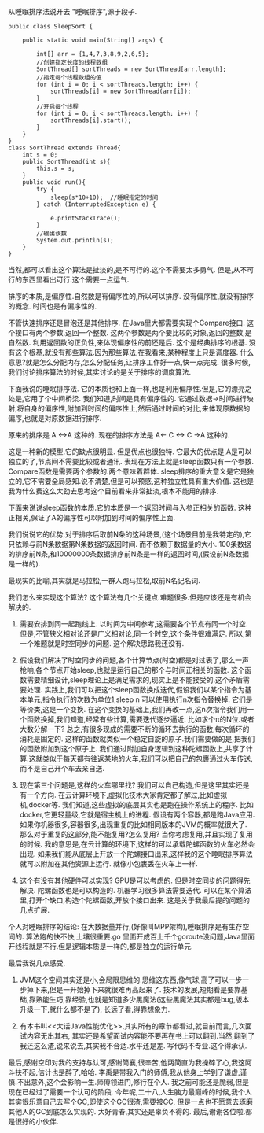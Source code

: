 从睡眠排序法说开去
"睡眠排序",源于段子.
```
public class SleepSort {  
	
    public static void main(String[] args) {  
    	
        int[] arr = {1,4,7,3,8,9,2,6,5};
        //创建指定长度的线程数组
        SortThread[] sortThreads = new SortThread[arr.length];  
        //指定每个线程数组的值
        for (int i = 0; i < sortThreads.length; i++) {  
            sortThreads[i] = new SortThread(arr[i]);  
        } 
        //开启每个线程
        for (int i = 0; i < sortThreads.length; i++) {  
            sortThreads[i].start();  
        }  
    }  
}  
class SortThread extends Thread{  
    int s = 0;  
    public SortThread(int s){  
        this.s = s;  
    }  
    public void run(){  
        try {  
            sleep(s*10+10);  //睡眠指定的时间
        } catch (InterruptedException e) {  
              
            e.printStackTrace();  
        }  
        //输出该数
        System.out.println(s);  
    }  
}  

```

当然,都可以看出这个算法是扯淡的,是不可行的.这个不需要太多勇气.
但是,从不可行的东西里看出可行.这个需要一点运气.

排序的本质,是偏序性.自然数是有偏序性的,所以可以排序.
没有偏序性,就没有排序的概念.
时间也是有偏序性的.

不管快速排序还是冒泡还是其他排序.
在Java里大都需要实现个Compare接口.
这个接口有两个参数,返回一个整数.
这两个参数是两个要比较的对象,返回的整数,是自然数.
利用返回数的正负性,来体现偏序性的前还是后.
这个是经典排序的根基.
没有这个根基,就没有那些算法.因为那些算法,在我看来,某种程度上只是调度器.
什么意思?就是怎么分配内存,怎么分配任务,让排序工作好一点,快一点完成.
很多时候,我们讨论排序算法的时候,其实讨论的是关于排序的调度算法.

下面我说的睡眠排序法.
它的本质也和上面一样,也是利用偏序性.但是,它的漂亮之处是,它用了个中间桥梁.
我们知道,时间是具有偏序性的.
它通过数据->时间进行映射,将自身的偏序性,附加到时间的偏序性上,然后通过时间的对比,来体现原数据的偏序,也就是对原数据进行排序.

原来的排序是 A <->A 这种的.
现在的排序方法是 A<- C <-> C ->A 这种的.

这是一种新的模型.它的缺点很明显. 但是优点也很独特.
它最大的优点是,A是可以独立的了,节点间不需要比较或者通讯. 表现在方法上就是sleep函数只有一个参数.
Compare函数是需要两个参数的.两个意味着群体.
sleep排序的重大意义是它是独立的,它不需要全局感知.说不清楚,但是可以预感,这种独立性具有重大价值.
这也是我为什么费这么大劲去思考这个目前看来非常扯淡,根本不能用的排序.


下面来说说sleep函数的本质.它的本质是一个返回时间与入参正相关的函数.
这种正相关,保证了A的偏序性可以附加到时间的偏序性上面.

我们说说它的优势,对于排序后取前N条的这种场景,(这个场景目前是我特定的),它只依赖与前N条数据第N条数据的返回时间.
而不依赖于数据量的大小.
100条数据的排序前N条,和10000000条数据排序前N条是一样的返回时间,(假设前N条数据是一样的).

最现实的比喻,其实就是马拉松,一群人跑马拉松,取前N名记名词.

我们怎么来实现这个算法?
这个算法有几个关键点.难题很多.但是应该还是有机会解决的.
1. 需要安排到同一起跑线上.
以时间为中间参考,这需要各个节点有同一个时空. 但是,不管狭义相对论还是广义相对论,同一个时空,这个条件很难满足.
所以,第一个难题就是时空同步的问题.
这个解决思路我还没有.

2. 假设我们解决了时空同步的问题,各个计算节点(时空)都是对过表了,那么一声枪响,各个节点开始sleep,也就是运行自己的那个与时间正相关的函数.
这个函数需要精细设计,sleep理论上是满足需求的,现实上是不能接受的.这个矛盾需要处理.
实践上,我们可以把这个sleep函数换成迭代,假设我们以某个指令为基本单元,指令执行的次数为单位1,sleep n 可以使用执行n次指令替换掉. 它们是等价类,这是一个变换.
在这个变换的基础上,我们再改一点,这n次指令我们用一个函数换掉,我们知道,经常有些计算,需要迭代逐步逼近.
比如求个π的N位.或者大数分解一下? 总之,有很多现成的需要不断的循环去执行的函数,每次循环的消耗是固定的.
这样的函数就类似一个稳定自旋的原子.我们需要做的是,把我们的函数附加到这个原子上.
我们通过附加自身逻辑到这种陀螺函数上,共享了计算.这就类似于每天都有往返某地的火车,我们可以把自己的包裹通过火车传送,
而不是自己开个车去亲自送.

3. 现在第三个问题是,这样的火车哪里找?
我们可以自己构造,但是这里其实还是有一个方向.
在云计算环境下,虚拟化技术大家肯定都了解过,比如虚拟机,docker等.
我们知道,这些虚拟的底层其实也是跑在操作系统上的程序. 比如docker,它更轻量级,它就是宿主机上的进程.
假设有两个容器,都是跑Java应用.如果你机器很多,容器很多,出现重复的比如相同版本的JVM的概率就很大了.
那么对于重复的这部分,能不能复用?怎么复用? 当你考虑复用,并且实现了复用的时候.
我的意思是,在云计算的环境下,这样的可以承载陀螺函数的火车必然会出现.
如果我们能从底层上开放一个陀螺接口出来,这样我的这个睡眠排序算法就可以附加在其他资源上运行.
就像小包裹丢在火车上一样.

4. 这个有没有其他硬件可以实现?
    GPU是可以考虑的.
    但是时空同步的问题得先解决.
    陀螺函数也是可以构造的. 机器学习很多算法需要迭代. 可以在某个算法里,打开个缺口,构造个陀螺函数,开放个接口出来.
这是关于我最后提的问题的几点扩展.

个人对睡眠排序的结论:
在大数据量并行,(好像叫MPP架构),睡眠排序是有生存空间的. 
算法跑的快不快,土壤很重要.go 里面开成百上千个goroute没问题,Java里面开线程就是不行.但是逻辑本质是一样的,都是独立的运行单元.

最后我说几点感受,
1. JVM这个空间其实还是小,会局限思维的.思维这东西,像气球,高了可以一步一步掉下来,但是一开始掉下来就很难再高起来了.
    技术的发展,短期看是要靠基础,靠熟能生巧,靠经验,也就是知道多少黑魔法(这些黑魔法其实都是bug,版本升级一下,就什么都不是了),
    长远了看,得靠想象力.

2. 有本书叫<<大话Java性能优化>>,其实所有的章节都看过,就目前而言,几次面试内容无出其右,
其实还是希望面试内容能不要再在书上可以翻到.当然,翻到了我还这么渣,说来说去,其实我不合适.水平还是差.
写代码不专业.这个得承认.

最后,感谢空印对我的支持与认可,感谢简襄,很辛苦,他两简直为我操碎了心,我这阿斗扶不起,估计也是醉了,哈哈.
李禹是带我入门的师傅,我从他身上学到了谦虚,谨慎.不出意外,这个会影响一生.师傅领进门,修行在个人.
我之前可能还是脆弱,但是现在已经过了需要一个认可的阶段.
今年呢,二十八,人生脑力最巅峰的时候,我个人其实很乐意自己去写个GC,即使这个GC很渣,需要被GC,
但是一点也不愿意去琢磨其他人的GC到底怎么实现的.
大好青春,其实还是辜负不得的.
最后,谢谢各位啦.都是很好的小伙伴.
